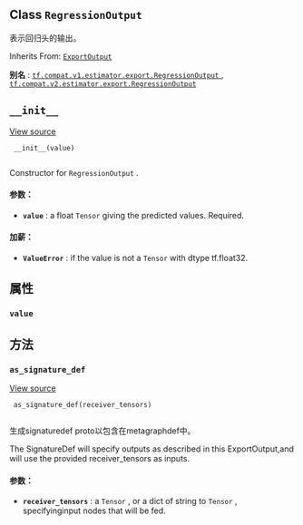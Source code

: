 

## Class  `RegressionOutput` 
表示回归头的输出。

Inherits From: [ `ExportOutput` ](https://tensorflow.google.cn/api_docs/python/tf/estimator/export/ExportOutput)

**别名** : [ `tf.compat.v1.estimator.export.RegressionOutput` ](/api_docs/python/tf/estimator/export/RegressionOutput), [ `tf.compat.v2.estimator.export.RegressionOutput` ](/api_docs/python/tf/estimator/export/RegressionOutput)

##  `__init__` 
[View source](https://github.com/tensorflow/tensorflow/blob/r2.0/tensorflow/python/saved_model/model_utils/export_output.py#L173-L185)

```
 __init__(value)
 
```

Constructor for  `RegressionOutput` .

#### 参数：
- **`value`** : a float  `Tensor`  giving the predicted values.  Required.


#### 加薪：
- **`ValueError`** : if the value is not a  `Tensor`  with dtype tf.float32.


## 属性


###  `value` 


## 方法


###  `as_signature_def` 
[View source](https://github.com/tensorflow/tensorflow/blob/r2.0/tensorflow/python/saved_model/model_utils/export_output.py#L191-L199)

```
 as_signature_def(receiver_tensors)
 
```

生成signaturedef proto以包含在metagraphdef中。

The SignatureDef will specify outputs as described in this ExportOutput,and will use the provided receiver_tensors as inputs.

#### 参数：
- **`receiver_tensors`** : a  `Tensor` , or a dict of string to  `Tensor` , specifyinginput nodes that will be fed.
